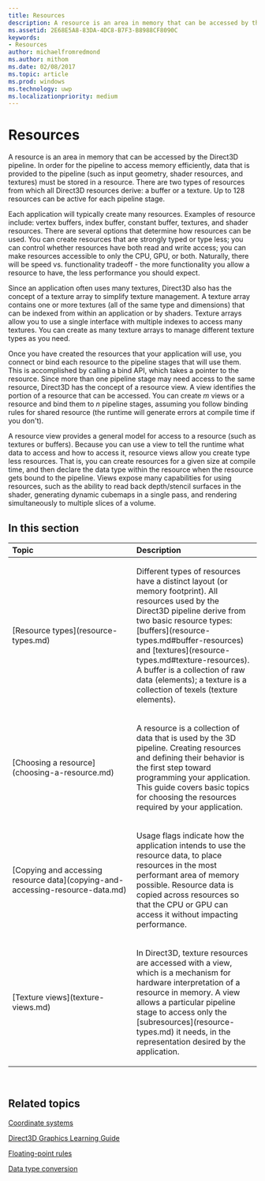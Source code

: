 ```yaml
---
title: Resources
description: A resource is an area in memory that can be accessed by the Direct3D pipeline.
ms.assetid: 2E68E5A8-83DA-4DC8-B7F3-B8988CF8090C
keywords:
- Resources
author: michaelfromredmond
ms.author: mithom
ms.date: 02/08/2017
ms.topic: article
ms.prod: windows
ms.technology: uwp
ms.localizationpriority: medium
---
```


# Resources


A resource is an area in memory that can be accessed by the Direct3D pipeline. In order for the pipeline to access memory efficiently, data that is provided to the pipeline (such as input geometry, shader resources, and textures) must be stored in a resource. There are two types of resources from which all Direct3D resources derive: a buffer or a texture. Up to 128 resources can be active for each pipeline stage.

Each application will typically create many resources. Examples of resource include: vertex buffers, index buffer, constant buffer, textures, and shader resources. There are several options that determine how resources can be used. You can create resources that are strongly typed or type less; you can control whether resources have both read and write access; you can make resources accessible to only the CPU, GPU, or both. Naturally, there will be speed vs. functionality tradeoff - the more functionality you allow a resource to have, the less performance you should expect.

Since an application often uses many textures, Direct3D also has the concept of a texture array to simplify texture management. A texture array contains one or more textures (all of the same type and dimensions) that can be indexed from within an application or by shaders. Texture arrays allow you to use a single interface with multiple indexes to access many textures. You can create as many texture arrays to manage different texture types as you need.

Once you have created the resources that your application will use, you connect or bind each resource to the pipeline stages that will use them. This is accomplished by calling a bind API, which takes a pointer to the resource. Since more than one pipeline stage may need access to the same resource, Direct3D has the concept of a resource view. A view identifies the portion of a resource that can be accessed. You can create *m* views or a resource and bind them to *n* pipeline stages, assuming you follow binding rules for shared resource (the runtime will generate errors at compile time if you don't).

A resource view provides a general model for access to a resource (such as textures or buffers). Because you can use a view to tell the runtime what data to access and how to access it, resource views allow you create type less resources. That is, you can create resources for a given size at compile time, and then declare the data type within the resource when the resource gets bound to the pipeline. Views expose many capabilities for using resources, such as the ability to read back depth/stencil surfaces in the shader, generating dynamic cubemaps in a single pass, and rendering simultaneously to multiple slices of a volume.

## <span id="in-this-section"></span>In this section


<table>
<colgroup>
<col width="50%" />
<col width="50%" />
</colgroup>
<thead>
<tr class="header">
<th align="left">Topic</th>
<th align="left">Description</th>
</tr>
</thead>
<tbody>
<tr class="odd">
<td align="left"><p>[Resource types](resource-types.md)</p></td>
<td align="left"><p>Different types of resources have a distinct layout (or memory footprint). All resources used by the Direct3D pipeline derive from two basic resource types: [buffers](resource-types.md#buffer-resources) and [textures](resource-types.md#texture-resources). A buffer is a collection of raw data (elements); a texture is a collection of texels (texture elements).</p></td>
</tr>
<tr class="even">
<td align="left"><p>[Choosing a resource](choosing-a-resource.md)</p></td>
<td align="left"><p>A resource is a collection of data that is used by the 3D pipeline. Creating resources and defining their behavior is the first step toward programming your application. This guide covers basic topics for choosing the resources required by your application.</p></td>
</tr>
<tr class="odd">
<td align="left"><p>[Copying and accessing resource data](copying-and-accessing-resource-data.md)</p></td>
<td align="left"><p>Usage flags indicate how the application intends to use the resource data, to place resources in the most performant area of memory possible. Resource data is copied across resources so that the CPU or GPU can access it without impacting performance.</p></td>
</tr>
<tr class="even">
<td align="left"><p>[Texture views](texture-views.md)</p></td>
<td align="left"><p>In Direct3D, texture resources are accessed with a view, which is a mechanism for hardware interpretation of a resource in memory. A view allows a particular pipeline stage to access only the [subresources](resource-types.md) it needs, in the representation desired by the application.</p></td>
</tr>
</tbody>
</table>

 

## <span id="related-topics"></span>Related topics


[Coordinate systems](coordinate-systems.md)

[Direct3D Graphics Learning Guide](index.md)

[Floating-point rules](floating-point-rules.md)

[Data type conversion](data-type-conversion.md)
